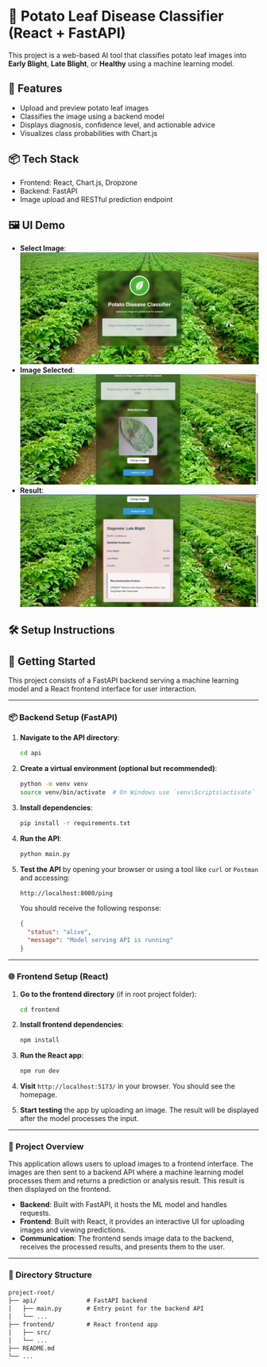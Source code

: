 # 🥔 Potato Leaf Disease Classifier (React + FastAPI)

This project is a web-based AI tool that classifies potato leaf images into **Early Blight**, **Late Blight**, or **Healthy** using a machine learning model.

## 🚀 Features
- Upload and preview potato leaf images
- Classifies the image using a backend model
- Displays diagnosis, confidence level, and actionable advice
- Visualizes class probabilities with Chart.js

## 📦 Tech Stack
- Frontend: React, Chart.js, Dropzone
- Backend: FastAPI 
- Image upload and RESTful prediction endpoint

## 🖼️ UI Demo
* **Select Image**:
![Preview Screenshot](./images/home.png)
* **Image Selected**:
![Preview Screenshot](./images/slectedImage.png)
* **Result**:
![Preview Screenshot](./images/result.png)

## 🛠️ Setup Instructions

## 🚀 Getting Started

This project consists of a FastAPI backend serving a machine learning model and a React frontend interface for user interaction.

---

### 📦 Backend Setup (FastAPI)

1. **Navigate to the API directory**:

   ```bash
   cd api
   ```

2. **Create a virtual environment (optional but recommended)**:

   ```bash
   python -m venv venv
   source venv/bin/activate  # On Windows use `venv\Scripts\activate`
   ```

3. **Install dependencies**:

   ```bash
   pip install -r requirements.txt
   ```

4. **Run the API**:

   ```bash
   python main.py
   ```

5. **Test the API** by opening your browser or using a tool like `curl` or `Postman` and accessing:

   ```
   http://localhost:8000/ping
   ```

   You should receive the following response:

   ```json
   {
     "status": "alive",
     "message": "Model serving API is running"
   }
   ```

---

### 🌐 Frontend Setup (React)

1. **Go to the frontend directory** (if in root project folder):

   ```bash
   cd frontend
   ```

2. **Install frontend dependencies**:

   ```bash
   npm install
   ```

3. **Run the React app**:

   ```bash
   npm run dev
   ```

4. **Visit** `http://localhost:5173/` in your browser. You should see the homepage.

5. **Start testing** the app by uploading an image. The result will be displayed after the model processes the input.

---

### 🧠 Project Overview

This application allows users to upload images to a frontend interface. The images are then sent to a backend API where a machine learning model processes them and returns a prediction or analysis result. This result is then displayed on the frontend.

* **Backend**: Built with FastAPI, it hosts the ML model and handles requests.
* **Frontend**: Built with React, it provides an interactive UI for uploading images and viewing predictions.
* **Communication**: The frontend sends image data to the backend, receives the processed results, and presents them to the user.

---

### 📂 Directory Structure

```
project-root/
├── api/              # FastAPI backend
│   ├── main.py       # Entry point for the backend API
│   └── ...
├── frontend/         # React frontend app
│   ├── src/
│   └── ...
├── README.md
└── ...
```

